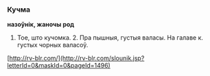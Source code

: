 ### Кучма
**назоўнік, жаночы род**

1. Тое, што кучомка. 2. Пра пышныя, густыя валасы. На галаве к. густых чорных валасоў.

<a rel="author">[http://rv-blr.com/](http://rv-blr.com/slounik.jsp?letterId=0&maskId=0&pageId=1496)</a>
